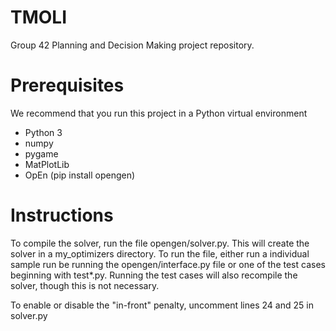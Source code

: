 # TMOLI
Group 42 Planning and Decision Making project repository. 

# Prerequisites
We recommend that you run this project in a Python virtual environment
 - Python 3
 - numpy
 - pygame
 - MatPlotLib
 - OpEn (pip install opengen) 

# Instructions
To compile the solver, run the file opengen/solver.py. This will create the solver in a my_optimizers directory. To run the file, either run a individual sample run be running the opengen/interface.py file or one of the test cases beginning with test*.py. Running the test cases will also recompile the solver, though this is not necessary.

To enable or disable the "in-front" penalty, uncomment lines 24 and 25 in solver.py

